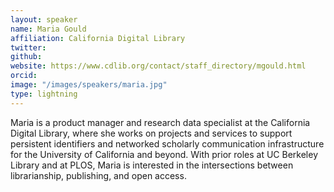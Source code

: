 ```yaml
---
layout: speaker
name: Maria Gould
affiliation: California Digital Library
twitter: 
github: 
website: https://www.cdlib.org/contact/staff_directory/mgould.html
orcid: 
image: "/images/speakers/maria.jpg"
type: lightning
---
```


Maria is a product manager and research data specialist at the California Digital Library, where she works on projects and services 
to support persistent identifiers and networked scholarly communication infrastructure for the University of California and beyond. 
With prior roles at UC Berkeley Library and at PLOS, Maria is interested in the intersections between librarianship, publishing, and 
open access. 
